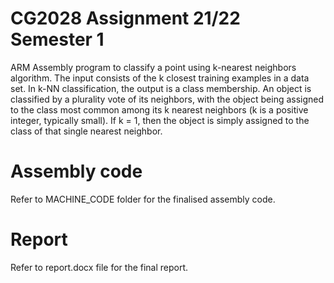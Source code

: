 # CG2028 Assignment 21/22 Semester 1
ARM Assembly program to classify a point using k-nearest neighbors algorithm.
The input consists of the k closest training examples in a data set. In k-NN classification, the output is a class membership. An object is classified by a
plurality vote of its neighbors, with the object being assigned to the class most common among its k nearest neighbors (k is a positive integer, typically
small). If k = 1, then the object is simply assigned to the class of that single nearest neighbor.

# Assembly code
Refer to MACHINE_CODE folder for the finalised assembly code.

# Report
Refer to report.docx file for the final report.
